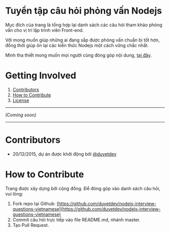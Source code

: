 # Tuyển tập câu hỏi phỏng vấn Nodejs 

Mục đích của trang là tổng hợp lại danh sách các câu hỏi tham khảo phỏng vấn cho vị trí lập trình viên Front-end.

Với mong muốn giúp những ai đang sắp được phỏng vấn chuẩn bị tốt hơn, 
đồng thời giúp ôn lại các kiến thức Nodejs một cách vững chắc nhất.

Mình tha thiết mong muốn mọi người cùng đóng góp nội dung, [tại đây](#how-to-contribute).

# Getting Involved

1. [Contributors](#contributors)
2. [How to Contribute](#how-to-contribute)
3. [License](https://github.com/duyetdev/nodejs-interview-questions-vietnamese/blob/master/LICENSE)

------------------------------------------

*(Coming soon)*

------------------------------------------

# Contributors
* 20/12/2015, dự án được khởi động bởi [@duyetdev](https://github.com/duyetdev)

# How to Contribute
Trang được xây dựng bởi cộng đồng. Để đóng góp vào danh sách câu hỏi, vui lòng: 

1. Fork repo tại Github: [https://github.com/duyetdev/nodejs-interview-questions-vietnamese](https://github.com/duyetdev/nodejs-interview-questions-vietnamese)
2. Commit câu hỏi trực tiếp vào file README.md, nhánh master.
3. Tạo Pull Request.

